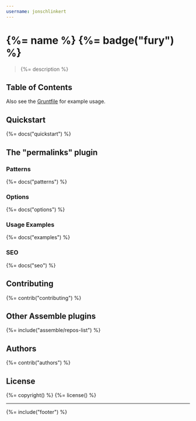 ```yaml
---
username: jonschlinkert
---
```

# {%= name %} {%= badge("fury") %}

> {%= description %}

## Table of Contents

<!-- toc -->

Also see the [Gruntfile](./Gruntfile.js) for example usage.

## Quickstart
{%= docs("quickstart") %}

## The "permalinks" plugin

### Patterns
{%= docs("patterns") %}

### Options
{%= docs("options") %}

### Usage Examples
{%= docs("examples") %}

### SEO
{%= docs("seo") %}

## Contributing
{%= contrib("contributing") %}

## Other Assemble plugins
{%= include("assemble/repos-list") %}

## Authors
{%= contrib("authors") %}

## License
{%= copyright() %}
{%= license() %}

***

{%= include("footer") %}